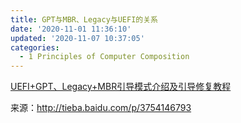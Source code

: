 ```yaml
---
title: GPT与MBR、Legacy与UEFI的关系
date: '2020-11-01 11:36:10'
updated: '2020-11-07 10:37:05'
categories:
  - 1 Principles of Computer Composition
---
```

[UEFI+GPT、Legacy+MBR引导模式介绍及引导修复教程](https://github.com/furrybear/res/raw/master/doc/UEFI+GPT、Legacy+MBR引导模式介绍及引导修复教程.pdf)

来源：<http://tieba.baidu.com/p/3754146793>

